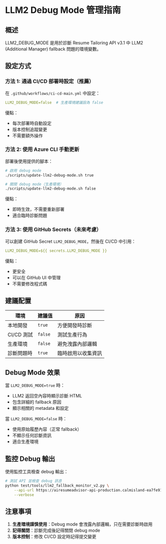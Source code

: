 # LLM2 Debug Mode 管理指南

## 概述
LLM2_DEBUG_MODE 是用於診斷 Resume Tailoring API v3.1 中 LLM2 (Additional Manager) fallback 問題的環境變數。

## 設定方式

### 方法 1: 通過 CI/CD 部署時設定（推薦）
在 `.github/workflows/ci-cd-main.yml` 中設定：
```yaml
LLM2_DEBUG_MODE=false  # 生產環境建議設為 false
```

優點：
- 每次部署時自動設定
- 版本控制追蹤變更
- 不需要額外操作

### 方法 2: 使用 Azure CLI 手動更新
部署後使用提供的腳本：
```bash
# 啟用 debug mode
./scripts/update-llm2-debug-mode.sh true

# 關閉 debug mode（生產環境）
./scripts/update-llm2-debug-mode.sh false
```

優點：
- 即時生效，不需要重新部署
- 適合臨時診斷問題

### 方法 3: 使用 GitHub Secrets（未來考慮）
可以創建 GitHub Secret `LLM2_DEBUG_MODE`，然後在 CI/CD 中引用：
```yaml
LLM2_DEBUG_MODE=${{ secrets.LLM2_DEBUG_MODE }}
```

優點：
- 更安全
- 可以在 GitHub UI 中管理
- 不需要修改程式碼

## 建議配置

| 環境 | 建議值 | 原因 |
|------|--------|------|
| 本地開發 | `true` | 方便開發時診斷 |
| CI/CD 測試 | `false` | 測試生產行為 |
| 生產環境 | `false` | 避免洩露內部邏輯 |
| 診斷問題時 | `true` | 臨時啟用以收集資訊 |

## Debug Mode 效果

當 `LLM2_DEBUG_MODE=true` 時：
- LLM2 返回空內容時顯示診斷 HTML
- 包含詳細的 fallback 原因
- 顯示相關的 metadata 和設定

當 `LLM2_DEBUG_MODE=false` 時：
- 使用原始履歷內容（正常 fallback）
- 不顯示任何診斷資訊
- 適合生產環境

## 監控 Debug 輸出

使用監控工具檢查 debug 輸出：
```bash
# 測試 API 並檢查 debug 訊息
python test/tools/llm2_fallback_monitor_v2.py \
    --api-url https://airesumeadvisor-api-production.calmisland-ea7fe91e.japaneast.azurecontainerapps.io/api/v1/tailor-resume \
    --verbose
```

## 注意事項

1. **生產環境謹慎使用**：Debug mode 會洩露內部邏輯，只在需要診斷時啟用
2. **記得關閉**：診斷完成後記得關閉 debug mode
3. **版本控制**：修改 CI/CD 設定時記得提交變更
